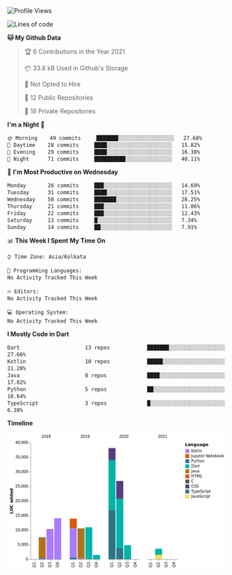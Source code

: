 <!--START_SECTION:waka-->
![Profile Views](http://img.shields.io/badge/Profile%20Views-2-blue)

![Lines of code](https://img.shields.io/badge/From%20Hello%20World%20I%27ve%20Written-142140%20lines%20of%20code-blue)

**🐱 My Github Data** 

> 🏆 6 Contributions in the Year 2021
 > 
> 📦 33.8 kB Used in Github's Storage 
 > 
> 🚫 Not Opted to Hire
 > 
> 📜 12 Public Repositories 
 > 
> 🔑 18 Private Repositories  
 > 
**I'm a Night 🦉** 

```text
🌞 Morning    49 commits     ███████░░░░░░░░░░░░░░░░░░   27.68% 
🌆 Daytime    28 commits     ████░░░░░░░░░░░░░░░░░░░░░   15.82% 
🌃 Evening    29 commits     ████░░░░░░░░░░░░░░░░░░░░░   16.38% 
🌙 Night      71 commits     ██████████░░░░░░░░░░░░░░░   40.11%

```
📅 **I'm Most Productive on Wednesday** 

```text
Monday       26 commits     ███░░░░░░░░░░░░░░░░░░░░░░   14.69% 
Tuesday      31 commits     ████░░░░░░░░░░░░░░░░░░░░░   17.51% 
Wednesday    50 commits     ███████░░░░░░░░░░░░░░░░░░   28.25% 
Thursday     21 commits     ███░░░░░░░░░░░░░░░░░░░░░░   11.86% 
Friday       22 commits     ███░░░░░░░░░░░░░░░░░░░░░░   12.43% 
Saturday     13 commits     █░░░░░░░░░░░░░░░░░░░░░░░░   7.34% 
Sunday       14 commits     ██░░░░░░░░░░░░░░░░░░░░░░░   7.91%

```


📊 **This Week I Spent My Time On** 

```text
⌚︎ Time Zone: Asia/Kolkata

💬 Programming Languages: 
No Activity Tracked This Week

🔥 Editors: 
No Activity Tracked This Week

💻 Operating System: 
No Activity Tracked This Week

```

**I Mostly Code in Dart** 

```text
Dart                     13 repos            ███████░░░░░░░░░░░░░░░░░░   27.66% 
Kotlin                   10 repos            █████░░░░░░░░░░░░░░░░░░░░   21.28% 
Java                     8 repos             ████░░░░░░░░░░░░░░░░░░░░░   17.02% 
Python                   5 repos             ██░░░░░░░░░░░░░░░░░░░░░░░   10.64% 
TypeScript               3 repos             █░░░░░░░░░░░░░░░░░░░░░░░░   6.38%

```


**Timeline**

![Chart not found](https://raw.githubusercontent.com/prabhatdev/prabhatdev/master/charts/bar_graph.png) 


<!--END_SECTION:waka-->


